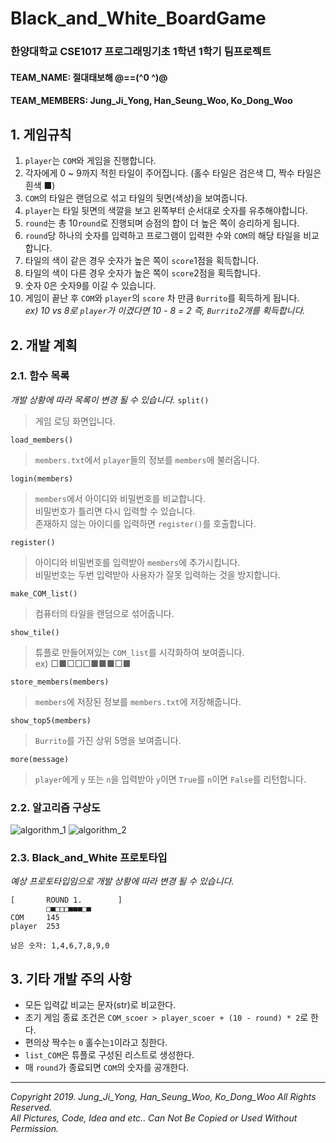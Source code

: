 # Black_and_White_BoardGame
### 한양대학교 CSE1017 프로그래밍기초 1학년 1학기 팀프로젝트
#### TEAM_NAME: 절대태보해 @==(^0 ^)@
#### TEAM_MEMBERS: Jung_Ji_Yong, Han_Seung_Woo, Ko_Dong_Woo

## 1. 게임규칙
1. `player`는 `COM`와 게임을 진행합니다.
2. 각자에게 0 ~ 9까지 적힌 타일이 주어집니다. (홀수 타일은 검은색 □, 짝수 타일은 흰색 ■)
3. `COM`의 타일은 랜덤으로 섞고 타일의 뒷면(색상)을 보여줍니다. 
4. `player`는 타일 뒷면의 색깔을 보고 왼쪽부터 순서대로 숫자를 유추해야합니다. 
5. `round`는 총 10`round`로 진행되며 승점의 합이 더 높은 쪽이 승리하게 됩니다.
6. `round`당 하나의 숫자를 입력하고 프로그램이 입력한 수와 `COM`의 해당 타일을 비교합니다.
7. 타일의 색이 같은 경우 숫자가 높은 쪽이 `score`1점을 획득합니다.
8. 타일의 색이 다른 경우 숫자가 높은 쪽이 `score`2점을 획득합니다.
9. 숫자 0은 숫자9를 이길 수 있습니다.
10. 게임이 끝난 후 `COM`와 `player`의 `score` 차 만큼 `Burrito`를 획득하게 됩니다.<br>
_ex) 10 vs 8로 `player`가 이겼다면 10 - 8 = 2 즉, `Burrito`2개를 획득합니다._

## 2. 개발 계획
### 2.1. 함수 목록
_개발 상황에 따라 목록이 변경 될 수 있습니다._
`split()`
>게임 로딩 화면입니다.

`load_members()`
>`members.txt`에서 `player`들의 정보를 `members`에 불러옵니다.

`login(members)`
>`members`에서 아이디와 비밀번호를 비교합니다.<br>
>비밀번호가 틀리면 다시 입력할 수 있습니다.<br>
>존재하지 않는 아이디를 입력하면 `register()`를 호출합니다.

`register()`
>아이디와 비밀번호를 입력받아 `members`에 추가시킵니다.<br>
>비밀번호는 두번 입력받아 사용자가 잘못 입력하는 것을 방지합니다.

`make_COM_list()`
>컴퓨터의 타일을 랜덤으로 섞어줍니다.

`show_tile()`
>튜플로 만들어져있는 `COM_list`를 시각화하여 보여줍니다.<br>
>ex) □■□□□■■■□■

`store_members(members)`
>`members`에 저장된 정보를 `members.txt`에 저장해줍니다.

`show_top5(members)`
>`Burrito`를 가진 상위 5명을 보여줍니다.

`more(message)`
>`player`에게 `y` 또는 `n`을 입력받아 `y`이면 `True`를 `n`이면 `False`를 리턴합니다.

### 2.2. 알고리즘 구상도
![algorithm_1](https://github.com/StopDragon/Black_and_White_BoardGame/blob/master/photo/algorithm_1.jpeg?raw=true)
![algorithm_2](https://raw.githubusercontent.com/StopDragon/Black_and_White_BoardGame/master/photo/algorithm_2.jpeg)

### 2.3. Black_and_White 프로토타입
_예상 프로토타입임으로 개발 상황에 따라 변경 될 수 있습니다._
```
[       ROUND 1.        ]
        □■□□□■■■□■
COM     145
player  253

남은 숫자: 1,4,6,7,8,9,0
```
## 3. 기타 개발 주의 사항
- 모든 입력값 비교는 문자(str)로 비교한다.<br>
- 조기 게임 종료 조건은 `COM_scoer > player_scoer + (10 - round) * 2`로 한다.<br>
- 편의상 짝수는 `0` 홀수는`1`이라고 칭한다.<br>
- `list_COM`은 튜플로 구성된 리스트로 생성한다.<br>
- 매 `round`가 종료되면 `COM`의 숫자를 공개한다.

***

_Copyright 2019. Jung_Ji_Yong, Han_Seung_Woo, Ko_Dong_Woo All Rights Reserved._<br>
_All Pictures, Code, Idea and etc.. Can Not Be Copied or Used Without Permission._